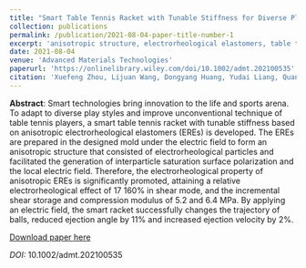 ```yaml
---
title: "Smart Table Tennis Racket with Tunable Stiffness for Diverse Play Styles and Unconventional Technique Training"
collection: publications
permalink: /publication/2021-08-04-paper-title-number-1
excerpt: 'anisotropic structure, electrorheological elastomers, table tennis racket, tunable stiffness'
date: 2021-08-04
venue: 'Advanced Materials Technologies'
paperurl: 'https://onlinelibrary.wiley.com/doi/10.1002/admt.202100535'
citation: 'Xuefeng Zhou, Lijuan Wang, Dongyang Huang, Yudai Liang, Quan Shi, Hong Yaying, Mengying Zhang, Huayan Pu, Weijia Wen, Jinbo Wu. Smart Table Tennis Racket with Tunable Stiffness for Diverse Play Style and Unconventional Technique Training. Advanced Materials Technologies. 2021, 6: 2100535.'
---
```

**Abstract**: Smart technologies bring innovation to the life and sports arena. To adapt to diverse play styles and improve unconventional technique of table tennis players, a smart table tennis racket with tunable stiffness based on anisotropic electrorheological elastomers (EREs) is developed. The EREs are prepared in the designed mold under the electric field to form an anisotropic structure that consisted of electrorheological particles and facilitated the generation of interparticle saturation surface polarization and the local electric field. Therefore, the electrorheological property of anisotropic EREs is significantly promoted, attaining a relative electrorheological effect of 17 160% in shear mode, and the incremental shear storage and compression modulus of 5.2 and 6.4 MPa. By applying an electric field, the smart racket successfully changes the trajectory of balls, reduced ejection angle by 11% and increased ejection velocity by 2%.

[Download paper here](https://www.researchgate.net/publication/353695592_Smart_Table_Tennis_Racket_with_Tunable_Stiffness_for_Diverse_Play_Styles_and_Unconventional_Technique_Training)

*DOI:* 10.1002/admt.202100535
